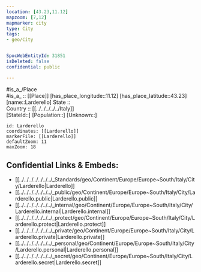 ```yaml
---
location: [43.23,11.12] 
mapzoom: [7,12] 
mapmarker: city 
type: City
tags:
- geo/City


SpocWebEntityId: 31851
isDeleted: false
confidential: public

---
```

#is_a_/Place  
#is_a_ :: [[Place]] 
[has_place_longitude::11.12] 
[has_place_latitude::43.23] 
[name::Larderello] 
State ::  
Country :: [[../../../../../Italy]]  
[StateId::] 
[Population::] 
[Unknown::] 


```leaflet
id: Larderello
coordinates: [[Larderello]] 
markerFile: [[Larderello]] 
defaultZoom: 11 
maxZoom: 18
```


## Confidential Links & Embeds: 
- [[../../../../../../../_Standards/geo/Continent/Europe/Europe~South/Italy/City/Larderello|Larderello]] 
- [[../../../../../../../_public/geo/Continent/Europe/Europe~South/Italy/City/Larderello.public|Larderello.public]] 
- [[../../../../../../../_internal/geo/Continent/Europe/Europe~South/Italy/City/Larderello.internal|Larderello.internal]] 
- [[../../../../../../../_protect/geo/Continent/Europe/Europe~South/Italy/City/Larderello.protect|Larderello.protect]] 
- [[../../../../../../../_private/geo/Continent/Europe/Europe~South/Italy/City/Larderello.private|Larderello.private]] 
- [[../../../../../../../_personal/geo/Continent/Europe/Europe~South/Italy/City/Larderello.personal|Larderello.personal]] 
- [[../../../../../../../_secret/geo/Continent/Europe/Europe~South/Italy/City/Larderello.secret|Larderello.secret]] 
